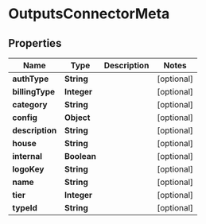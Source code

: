

# OutputsConnectorMeta


## Properties

| Name | Type | Description | Notes |
|------------ | ------------- | ------------- | -------------|
|**authType** | **String** |  |  [optional] |
|**billingType** | **Integer** |  |  [optional] |
|**category** | **String** |  |  [optional] |
|**config** | **Object** |  |  [optional] |
|**description** | **String** |  |  [optional] |
|**house** | **String** |  |  [optional] |
|**internal** | **Boolean** |  |  [optional] |
|**logoKey** | **String** |  |  [optional] |
|**name** | **String** |  |  [optional] |
|**tier** | **Integer** |  |  [optional] |
|**typeId** | **String** |  |  [optional] |



